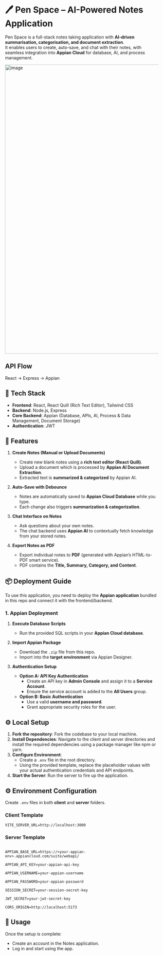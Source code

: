 # 🖊️ Pen Space – AI-Powered Notes Application

Pen Space is a full-stack notes taking application with **AI-driven summarisation, categorisation, and document extraction**.  
It enables users to create, auto-save, and chat with their notes, with seamless integration into **Appian Cloud** for database, AI, and process management. 

<img width="1919" height="950" alt="image" src="https://github.com/user-attachments/assets/64955396-e3f4-4976-9d68-2c4cf65312a4" />


## API Flow

React → Express → Appian

## 🚀 Tech Stack
- **Frontend**: React, React Quill (Rich Text Editor), Tailwind CSS  
- **Backend**: Node.js, Express  
- **Core Backend**: Appian (Database, APIs, AI, Process & Data Management, Document Storage)  
- **Authentication**: JWT  

## 🚀 Features 

1. **Create Notes (Manual or Upload Documents)**  
   - Create new blank notes using a **rich text editor (React Quill)**.  
   - Upload a document which is processed by **Appian AI Document Extraction**.  
   - Extracted text is **summarized & categorized** by Appian AI.  

2. **Auto-Save with Debounce**  
   - Notes are automatically saved to **Appian Cloud Database** while you type.  
   - Each change also triggers **summarization & categorization**.  

3. **Chat Interface on Notes**  
   - Ask questions about your own notes.  
   - The chat backend uses **Appian AI** to contextually fetch knowledge from your stored notes.  

4. **Export Notes as PDF**  
   - Export individual notes to **PDF** (generated with Appian’s HTML-to-PDF smart service).  
   - PDF contains the **Title, Summary, Category, and Content**.  


## 📦 Deployment Guide

To use this application, you need to deploy the **Appian application** bundled in this repo and connect it with the frontend/backend.  

### 1. Appian Deployment
1. **Execute Database Scripts**  
   - Run the provided SQL scripts in your **Appian Cloud database**.  

2. **Import Appian Package**  
   - Download the `.zip` file from this repo.  
   - Import into the **target environment** via Appian Designer.  

3. **Authentication Setup**  
   - **Option A: API Key Authentication**  
     - Create an API key in **Admin Console** and assign it to a **Service Account**.  
     - Ensure the service account is added to the **All Users** group.  
   - **Option B: Basic Authentication**  
     - Use a valid **username and password**.  
     - Grant appropriate security roles for the user.  

## ⚙️ Local Setup

1.  **Fork the repository**: Fork the codebase to your local machine.
2.  **Install Dependencies**: Navigate to the client and server directories and install the required dependencies using a package manager like npm or yarn.
3.  **Configure Environment**:
    * Create a `.env` file in the root directory.
    * Using the provided template, replace the placeholder values with your actual authentication credentials and API endpoints.
4.  **Start the Server**: Run the server to fire up the application.

## ⚙️ Environment Configuration

Create `.env` files in both **client** and **server** folders.

### Client Template
```
VITE_SERVER_URL=http://localhost:3000
```

### Server Template 

```PORT=3000

APPIAN_BASE_URL=https://<your-appian-env>.appiancloud.com/suite/webapi/

APPIAN_API_KEY=your-appian-api-key

APPIAN_USERNAME=your-appian-username

APPIAN_PASSWORD=your-appian-password

SESSION_SECRET=your-session-secret-key

JWT_SECRET=your-jwt-secret-key

CORS_ORIGIN=http://localhost:5173
```


## 📝 Usage

Once the setup is complete:

* Create an account in the Notes application.
* Log in and start using the app.
